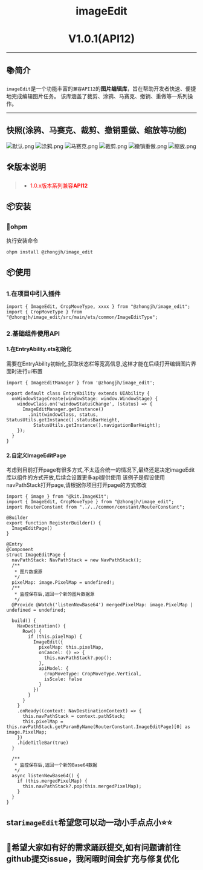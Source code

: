 # <center>imageEdit</center>

# <center>V1.0.1(API12)</center>

--------------------------------------------------------------------------------

## 📚简介

`imageEdit`是一个功能丰富的`兼容API12`的**图片编辑库**，旨在帮助开发者快速、便捷地完成编辑图片任务。
该库涵盖了裁剪、涂鸦、马赛克、撤销、重做等一系列操作。

-------------------------------------------------------------------------------

## 快照(涂鸦、马赛克、裁剪、撤销重做、缩放等功能)
![默认.png](https://file.pop.atomgit.com/atomgit/information/2025/05/12/ded7734c2a8349b8a8cbbb6910001c5e.png)
![涂鸦.png](https://file.pop.atomgit.com/atomgit/information/2025/05/12/20c7191c28c14514857dd5af6437aff1.png)
![马赛克.png](https://file.pop.atomgit.com/atomgit/information/2025/05/12/8ec90c9f03d64d05922cbfdd050a7080.png)
![裁剪.png](https://file.pop.atomgit.com/atomgit/information/2025/05/12/80f892c8eced48adac00b60c13d00cb8.png)
![撤销重做.png](https://file.pop.atomgit.com/atomgit/information/2025/05/12/c7de33e221c4419a998e92d2be0a9009.png)
![缩放.png](https://file.pop.atomgit.com/atomgit/information/2025/05/12/13ffb714a04a4f05825ef07fe4959321.png)

## 🛠️版本说明

> - <span style='color:red;'>1.0.x版本系列兼容**API12**</span>

## 📦安装

### 🍊ohpm

执行安装命令

```
ohpm install @zhongjh/image_edit
```

## 📦使用

### 1.在项目中引入插件

```
import { ImageEdit, CropMoveType, xxxx } from "@zhongjh/image_edit";
import { CropMoveType } from "@zhongjh/image_edit/src/main/ets/common/ImageEditType";
```

### 2.基础组件使用API

#### 1.在EntryAbility.ets初始化

需要在EntryAbility初始化,获取状态栏等宽高信息,这样才能在后续打开编辑图片界面时进行ui布置

```
import { ImageEditManager } from '@zhongjh/image_edit';

export default class EntryAbility extends UIAbility {
  onWindowStageCreate(windowStage: window.WindowStage) {
    windowClass.on('windowStatusChange', (status) => {
      ImageEditManager.getInstance()
        .init(windowClass, status, StatusUtils.getInstance().statusBarHeight,
          StatusUtils.getInstance().navigationBarHeight);
    });
  }
}
```

#### 2.自定义ImageEditPage

考虑到目前打开page有很多方式,不太适合统一的情况下,最终还是决定imageEdit库以组件的方式开放,后续会设置更多api提供使用
该例子是假设使用navPathStack打开page,请根据你项目打开page的方式修改

```
import { image } from "@kit.ImageKit";
import { ImageEdit, CropMoveType } from "@zhongjh/image_edit";
import RouterConstant from "../../common/constant/RouterConstant";

@Builder
export function RegisterBuilder() {
  ImageEditPage()
}

@Entry
@Component
struct ImageEditPage {
  navPathStack: NavPathStack = new NavPathStack();
  /**
   * 图片数据源
   */
  pixelMap: image.PixelMap = undefined!;
  /**
   * 监控保存后,返回一个新的图片数据源
   */
  @Provide @Watch('listenNewBase64') mergedPixelMap: image.PixelMap | undefined = undefined;

  build() {
    NavDestination() {
      Row() {
        if (this.pixelMap) {
          ImageEdit({
            pixelMap: this.pixelMap,
            onCancel: () => {
              this.navPathStack?.pop();
            },
            apiModel: {
              cropMoveType: CropMoveType.Vertical,
              isScale: false
            }
          })
        }
      }
    }
    .onReady((context: NavDestinationContext) => {
      this.navPathStack = context.pathStack;
      this.pixelMap = this.navPathStack.getParamByName(RouterConstant.ImageEditPage)[0] as image.PixelMap;
    })
    .hideTitleBar(true)
  }

  /**
   * 监控保存后,返回一个新的Base64数据
   */
  async listenNewBase64() {
    if (this.mergedPixelMap) {
      this.navPathStack?.pop(this.mergedPixelMap);
    }
  }
}
```

## star`imageEdit`希望您可以动一动小手点点小⭐⭐

## 👴希望大家如有好的需求踊跃提交,如有问题请前往github提交issue，我闲暇时间会扩充与修复优化